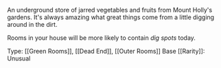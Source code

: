 An underground store of jarred vegetables and fruits from Mount Holly's gardens. It's always amazing what great things come from a little digging around in the dirt.

Rooms in your house will be more likely to contain *dig spots* today.

Type: [[Green Rooms]], [[Dead End]], [[Outer Rooms]]
Base [[Rarity]]: Unusual